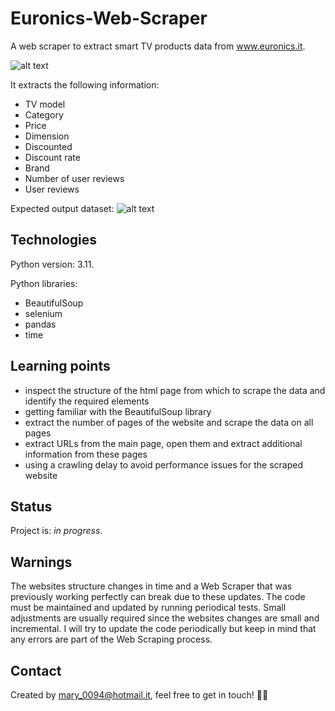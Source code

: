 # Euronics-Web-Scraper
A web scraper to extract smart TV products data from www.euronics.it. 

![alt text](https://github.com/mariadancianu/Euronics-Scraper/blob/main/website_page.png)

It extracts the following information:
- TV model 
- Category 
- Price 
- Dimension 
- Discounted 
- Discount rate 
- Brand
- Number of user reviews
- User reviews

Expected output dataset:
![alt text](https://github.com/mariadancianu/Euronics-Scraper/blob/main/output_dataset_example_euronics.png)

## Technologies 

Python version: 3.11. 

Python libraries:
- BeautifulSoup
- selenium
- pandas
- time

## Learning points 
- inspect the structure of the html page from which to scrape the data and identify the required elements
- getting familiar with the BeautifulSoup library 
- extract the number of pages of the website and scrape the data on all pages 
- extract URLs from the main page, open them and extract additional information from these pages 
- using a crawling delay to avoid performance issues for the scraped website 


## Status
Project is: *in progress*. 

## Warnings
The websites structure changes in time and a Web Scraper that was previously working perfectly can break due to these updates. The code must be maintained and updated by running periodical tests. Small adjustments are usually required since the websites changes are small and incremental. I will try to update the code periodically but keep in mind that any errors are part of the Web Scraping process.

## Contact 
Created by mary_0094@hotmail.it, feel free to get in touch! :woman_technologist:
